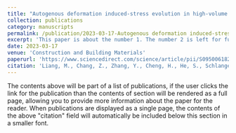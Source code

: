 ```yaml
---
title: "Autogenous deformation induced-stress evolution in high-volume GGBFS concrete: Macro-scale behavior and micro-scale origin"
collection: publications
category: manuscripts
permalink: /publication/2023-03-17-Autogenous deformation induced-stress evolution in high-volume GGBFS concrete: Macro-scale behavior and micro-scale origin
excerpt: 'This paper is about the number 1. The number 2 is left for future work.'
date: 2023-03-17
venue: 'Construction and Building Materials'
paperurl: 'https://www.sciencedirect.com/science/article/pii/S0950061823003744'
citation: 'Liang, M., Chang, Z., Zhang, Y., Cheng, H., He, S., Schlangen, E., & Šavija, B. (2023). Autogenous deformation induced-stress evolution in high-volume GGBFS concrete: Macro-scale behavior and micro-scale origin. Construction and Building Materials, 370, 130663.'
---
```


The contents above will be part of a list of publications, if the user clicks the link for the publication than the contents of section will be rendered as a full page, allowing you to provide more information about the paper for the reader. When publications are displayed as a single page, the contents of the above "citation" field will automatically be included below this section in a smaller font.

<!--slidesurl: 'http://academicpages.github.io/files/slides1.pdf'-->
